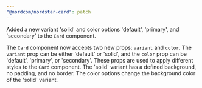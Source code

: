 ```yaml
---
"@nordcom/nordstar-card": patch
---
```


Added a new variant 'solid' and color options 'default', 'primary', and 'secondary' to the `Card` component. 

The `Card` component now accepts two new props: `variant` and `color`. The `variant` prop can be either 'default' or 'solid', and the `color` prop can be 'default', 'primary', or 'secondary'. These props are used to apply different styles to the `Card` component. The 'solid' variant has a defined background, no padding, and no border. The color options change the background color of the 'solid' variant.
